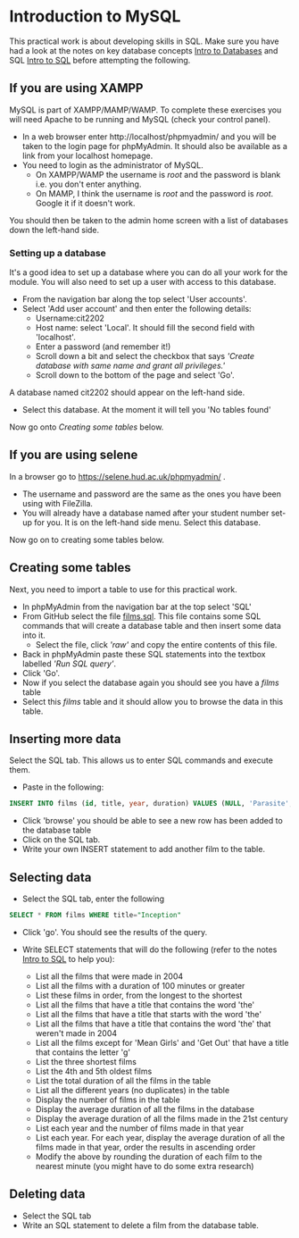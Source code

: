 # Introduction to MySQL
This practical work is about developing skills in SQL. Make sure you have had a look at the notes on key database concepts [Intro to Databases](intro-to-databases.md) and SQL [Intro to SQL](intro-to-sql.md) before attempting the following.

## If you are using XAMPP 
MySQL is part of XAMPP/MAMP/WAMP. To complete these exercises you will need Apache to be running and MySQL (check your control panel).

* In a web browser enter http://localhost/phpmyadmin/ and you will be taken to the login page for phpMyAdmin. It should also be available as a link from your localhost homepage.
* You need to login as the administrator of MySQL.
    * On XAMPP/WAMP the username is *root* and the password is blank i.e. you don't enter anything.
    * On MAMP, I think the username is *root* and the password is *root*. Google it if it doesn't work.  

You should then be taken to the admin home screen with a list of databases down the left-hand side.

### Setting up a database
It's a good idea to set up a database where you can do all your work for the module. You will also need to set up a user with access to this database.

* From the navigation bar along the top select 'User accounts'.
* Select 'Add user account' and then enter the following details:
    * Username:cit2202
    * Host name: select 'Local'. It should fill the second field with 'localhost'.
    * Enter a password (and remember it!)
    * Scroll down a bit and select the checkbox that says *'Create database with same name and grant all privileges.'*
    * Scroll down to the bottom of the page and select 'Go'.

A database named cit2202 should appear on the left-hand side.
* Select this database. At the moment it will tell you 'No tables found'

Now go onto *Creating some tables* below.

## If you are using selene
In a browser go to https://selene.hud.ac.uk/phpmyadmin/ . 
* The username and password are the same as the ones you have been using with FileZilla. 
* You will already have a database named after your student number set-up for you. It is on the left-hand side menu. Select this database. 

Now go on to creating some tables below.

## Creating some tables
Next, you need to import a table to use for this practical work.
* In phpMyAdmin from the navigation bar at the top select 'SQL'
* From GitHub select the file [films.sql](films.sql). This file contains some SQL commands that will create a database table and then insert some data into it.
    * Select the file, click *'raw'* and copy the entire contents of this file.
* Back in phpMyAdmin paste these SQL statements into the textbox labelled *'Run SQL query'*.
* Click 'Go'.
* Now if you select the database again you should see you have a *films* table
* Select this *films* table and it should allow you to browse the data in this table.

## Inserting more data
Select the SQL tab. This allows us to enter SQL commands and execute them.

* Paste in the following:
```SQL
INSERT INTO films (id, title, year, duration) VALUES (NULL, 'Parasite', 2019, 134)
```
* Click 'browse' you should be able to see a new row has been added to the database table
* Click on the SQL tab.
* Write your own INSERT statement to add another film to the table.

## Selecting data

* Select the SQL tab, enter the following

```SQL
SELECT * FROM films WHERE title="Inception"
```
* Click 'go'. You should see the results of the query.

* Write SELECT statements that will do the following (refer to the notes [Intro to SQL](intro-to-sql.md) to help you):
  * List all the films that were made in 2004
  * List all the films  with a duration of 100 minutes or greater
  * List these films in order, from the longest to the shortest
  * List all the films that have a title that contains the word 'the'
  * List all the films that have a title that starts with the word 'the'
  * List all the films that have a title that contains the word 'the' that weren't made in 2004
  * List all the films except for 'Mean Girls' and 'Get Out' that have a title that contains the letter 'g'
  * List the three shortest films
  * List the 4th and 5th oldest films
  * List the total duration of all the films in the table
  * List all the different years (no duplicates) in the table
  * Display the number of films in the table
  * Display the average duration of all the films in the database
  * Display the average duration of all the films made in the 21st century
  * List each year and the number of films made in that year
  * List each year. For each year, display the average duration of all the films made in that year, order the results in ascending order
  * Modify the above by rounding the duration of each film to the nearest minute (you might have to do some extra research)
    

## Deleting data
* Select the SQL tab
* Write an SQL statement to delete a film from the database table.
